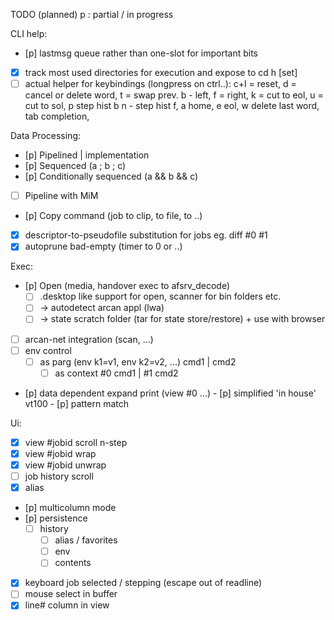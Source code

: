 TODO (planned)
p : partial / in progress

CLI help:
- [p] lastmsg queue rather than one-slot for important bits
- [x] track most used directories for execution and expose to cd h [set]
- [ ] actual helper for keybindings (longpress on ctrl..):
      c+l = reset, d = cancel or delete word, t = swap prev.
			b - left, f = right, k = cut to eol, u = cut to sol, p step hist b
			n - step hist f, a home, e eol, w delete last word, tab completion,

Data Processing:
- [p] Pipelined  |   implementation
- [p] Sequenced (a ; b ; c)
- [p] Conditionally sequenced (a && b && c)
- [ ] Pipeline with MiM
- [p] Copy command (job to clip, to file, to ..)
- [x] descriptor-to-pseudofile substitution for jobs
      eg. diff #0 #1
- [x] autoprune bad-empty (timer to 0 or ..)

Exec:
- [p] Open (media, handover exec to afsrv_decode)
  - [ ] .desktop like support for open, scanner for bin folders etc.
  - [ ] -> autodetect arcan appl (lwa)
  - [ ]   -> state scratch folder (tar for state store/restore) + use with browser
- [ ] arcan-net integration (scan, ...)
- [ ] env control
  - [ ] as parg (env k1=v1, env k2=v2, ...) cmd1 | cmd2
	- [ ] as context #0 cmd1 | #1 cmd2
- [p] data dependent expand print (view #0 ...)
		- [p] simplified 'in house' vt100
		- [p] pattern match

Ui:
- [x] view #jobid scroll n-step
- [x] view #jobid wrap
- [x] view #jobid unwrap
- [ ] job history scroll
- [x] alias
- [p] multicolumn mode
- [p] persistence
  - [ ] history
	- [ ] alias / favorites
	- [ ] env
	- [ ] contents
- [x] keyboard job selected / stepping (escape out of readline)
- [ ] mouse select in buffer
- [x] line# column in view
